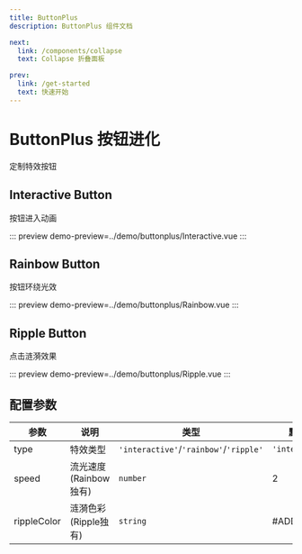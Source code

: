 ```yaml
---
title: ButtonPlus
description: ButtonPlus 组件文档

next:
  link: /components/collapse
  text: Collapse 折叠面板

prev:
  link: /get-started
  text: 快速开始
---
```


# ButtonPlus 按钮进化

定制特效按钮

## Interactive Button

按钮进入动画

::: preview
demo-preview=../demo/buttonplus/Interactive.vue
:::

## Rainbow Button

按钮环绕光效

::: preview
demo-preview=../demo/buttonplus/Rainbow.vue
:::

## Ripple Button

点击涟漪效果

::: preview
demo-preview=../demo/buttonplus/Ripple.vue
:::

## 配置参数

| 参数        | 说明                  | 类型                                   | 默认值          |
| ----------- | --------------------- | -------------------------------------- | --------------- |
| type        | 特效类型              | `'interactive'`/`'rainbow'`/`'ripple'` | `'interactive'` |
| speed       | 流光速度(Rainbow独有) | `number`                               | 2               |
| rippleColor | 涟漪色彩(Ripple独有)  | `string`                               | #ADD8E6         |
